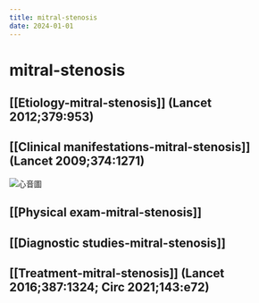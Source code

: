 ```yaml
---
title: mitral-stenosis
date: 2024-01-01
---
```

# mitral-stenosis

## [[Etiology-mitral-stenosis]] (Lancet 2012;379:953)
## [[Clinical manifestations-mitral-stenosis]] (Lancet 2009;374:1271)
![心音圖](https://i.imgur.com/YGQ1D9s.png)
## [[Physical exam-mitral-stenosis]]
## [[Diagnostic studies-mitral-stenosis]]
## [[Treatment-mitral-stenosis]] (Lancet 2016;387:1324; Circ 2021;143:e72)
